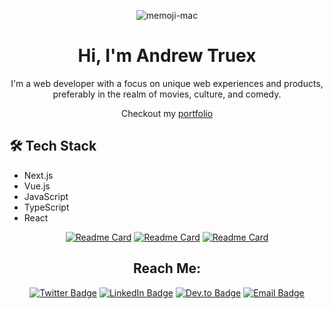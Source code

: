 <div align="center">
  
![memoji-mac](https://github.com/user-attachments/assets/b5f0427f-b622-4f8f-b2b5-295207a26ce7)
# Hi, I'm Andrew Truex 


I'm a web developer with a focus on unique web experiences and products, preferably in the realm of movies, culture, and comedy.

Checkout my [portfolio](https://andrewtruex.com)

</div>

## 🛠 Tech Stack

- Next.js
- Vue.js
- JavaScript
- TypeScript
- React

<div align="center">  
  
  
<!-- [![Andrew Truex's GitHub Stats](https://github-readme-stats.vercel.app/api?username=ajtruex&show_icons=true&theme=synthwave)](https://github.com/ajtruex) -->

  
[![Readme Card](https://github-readme-stats.vercel.app/api/pin/?username=ajtruex&repo=tailwindcss-and-nextjs-portfolio&theme=synthwave)](https://github.com/ajtruex/tailwindcss-and-nextjs-portfolio/)
[![Readme Card](https://github-readme-stats.vercel.app/api/pin/?username=ajtruex&repo=next-movies&theme=synthwave)](https://github.com/ajtruex/next-movies/)
[![Readme Card](https://github-readme-stats.vercel.app/api/pin/?username=ajtruex&repo=bsupcycledhomedecor&theme=synthwave)](https://github.com/ajtruex/bsupcycledhomedecor/)



## Reach Me:
[![Twitter Badge](https://img.shields.io/badge/Twitter-Profile-informational?style=flat&logo=twitter&logoColor=white&color=1CA2F1)](https://twitter.com/ATrueDev)
[![LinkedIn Badge](https://img.shields.io/badge/LinkedIn-Profile-informational?style=flat&logo=linkedin&logoColor=white&color=0D76A8)](https://www.linkedin.com/in/ajtruex/)
[![Dev.to Badge](https://img.shields.io/badge/Dev.to-Profile-informational?style=flat&logo=dev.to&logoColor=white)](https://dev.to/truex)
[![Email Badge](https://img.shields.io/badge/Email-andrewtruex@gmail.com-blue?style=flat&logo=Gmail&logoColor=white)](mailto:andrewtruex@gmail.com)

</div>
